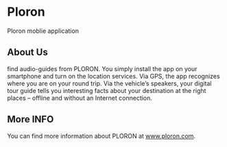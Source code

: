 # Ploron

Ploron moblie application

## About Us
find audio-guides from PLORON.
You simply install the app on your smartphone and turn on the location services. Via GPS, the app recognizes where you are on your round trip. Via the vehicle’s speakers, your digital tour guide tells you interesting facts about your destination at the right places – offline and without an Internet connection.

## More INFO
You can find more information about PLORON at www.ploron.com.